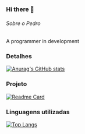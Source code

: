### Hi there 👋

###### Sobre o Pedro
A programmer in development

### Detalhes

[![Anurag's GitHub stats](https://github-readme-stats.vercel.app/api?username=juravellar&show_icons=true&theme=dark)](https://github.com/anuraghazra/github-readme-stats)

### Projeto

[![Readme Card](https://github-readme-stats.vercel.app/api/pin/?username=juravellar&repo=Tik-Tok-Project&theme=dark)](https://github.com/anuraghazra/github-readme-stats)

### Linguagens utilizadas

[![Top Langs](https://github-readme-stats.vercel.app/api/top-langs/?username=juravellar&layout=compact)](https://github.com/anuraghazra/github-readme-stats)
